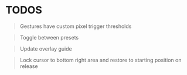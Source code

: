# TODOS

> Gestures have custom pixel trigger thresholds

> Toggle between presets

> Update overlay guide 

> Lock cursor to bottom right area and restore to starting position on release